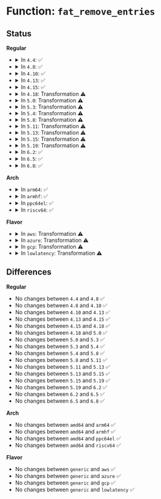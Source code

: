 # Function: <code>fat_remove_entries</code>

## Status
<b>Regular</b>
<ul>
<li>
<details>
<summary>In <code>4.4</code>: ✅</summary>

```c
int fat_remove_entries(struct inode *dir, struct fat_slot_info *sinfo);
```

**Collision:** Unique Global

**Inline:** No

**Transformation:** False

**Instances:**

```
In fs/fat/dir.c (ffffffff812f68e0)
Location: fs/fat/dir.c:1032
Inline: False
Direct callers:
  - fs/fat/namei_vfat.c:vfat_rmdir
  - fs/fat/namei_vfat.c:vfat_unlink
  - fs/fat/namei_vfat.c:vfat_rename
  - fs/fat/namei_vfat.c:vfat_rename
  - fs/fat/namei_vfat.c:vfat_rename
  - fs/fat/namei_vfat.c:vfat_rename
  - fs/fat/namei_vfat.c:vfat_rename
```
**Symbols:**

```
ffffffff812f68e0-ffffffff812f6a2f: fat_remove_entries (STB_GLOBAL)
```
</details>
</li>
<li>
<details>
<summary>In <code>4.8</code>: ✅</summary>

```c
int fat_remove_entries(struct inode *dir, struct fat_slot_info *sinfo);
```

**Collision:** Unique Global

**Inline:** No

**Transformation:** False

**Instances:**

```
In fs/fat/dir.c (ffffffff81329f30)
Location: fs/fat/dir.c:1032
Inline: False
Direct callers:
  - fs/fat/namei_vfat.c:vfat_rename
  - fs/fat/namei_vfat.c:vfat_rename
  - fs/fat/namei_vfat.c:vfat_rename
  - fs/fat/namei_vfat.c:vfat_rename
  - fs/fat/namei_vfat.c:vfat_rename
  - fs/fat/namei_vfat.c:vfat_unlink
  - fs/fat/namei_vfat.c:vfat_rmdir
```
**Symbols:**

```
ffffffff81329f30-ffffffff8132a07f: fat_remove_entries (STB_GLOBAL)
```
</details>
</li>
<li>
<details>
<summary>In <code>4.10</code>: ✅</summary>

```c
int fat_remove_entries(struct inode *dir, struct fat_slot_info *sinfo);
```

**Collision:** Unique Global

**Inline:** No

**Transformation:** False

**Instances:**

```
In fs/fat/dir.c (ffffffff8133fc70)
Location: fs/fat/dir.c:1032
Inline: False
Direct callers:
  - fs/fat/namei_vfat.c:vfat_rename
  - fs/fat/namei_vfat.c:vfat_rename
  - fs/fat/namei_vfat.c:vfat_rename
  - fs/fat/namei_vfat.c:vfat_rename
  - fs/fat/namei_vfat.c:vfat_rename
  - fs/fat/namei_vfat.c:vfat_unlink
  - fs/fat/namei_vfat.c:vfat_rmdir
```
**Symbols:**

```
ffffffff8133fc70-ffffffff8133fdb3: fat_remove_entries (STB_GLOBAL)
```
</details>
</li>
<li>
<details>
<summary>In <code>4.13</code>: ✅</summary>

```c
int fat_remove_entries(struct inode *dir, struct fat_slot_info *sinfo);
```

**Collision:** Unique Global

**Inline:** No

**Transformation:** False

**Instances:**

```
In fs/fat/dir.c (ffffffff81354890)
Location: fs/fat/dir.c:1032
Inline: False
Direct callers:
  - fs/fat/namei_vfat.c:vfat_rename
  - fs/fat/namei_vfat.c:vfat_rename
  - fs/fat/namei_vfat.c:vfat_rename
  - fs/fat/namei_vfat.c:vfat_rename
  - fs/fat/namei_vfat.c:vfat_rename
  - fs/fat/namei_vfat.c:vfat_unlink
  - fs/fat/namei_vfat.c:vfat_rmdir
```
**Symbols:**

```
ffffffff81354890-ffffffff813549c7: fat_remove_entries (STB_GLOBAL)
```
</details>
</li>
<li>
<details>
<summary>In <code>4.15</code>: ✅</summary>

```c
int fat_remove_entries(struct inode *dir, struct fat_slot_info *sinfo);
```

**Collision:** Unique Global

**Inline:** No

**Transformation:** False

**Instances:**

```
In fs/fat/dir.c (ffffffff813794b0)
Location: fs/fat/dir.c:1031
Inline: False
Direct callers:
  - fs/fat/namei_vfat.c:vfat_rename
  - fs/fat/namei_vfat.c:vfat_rename
  - fs/fat/namei_vfat.c:vfat_rename
  - fs/fat/namei_vfat.c:vfat_rename
  - fs/fat/namei_vfat.c:vfat_rename
  - fs/fat/namei_vfat.c:vfat_unlink
  - fs/fat/namei_vfat.c:vfat_rmdir
```
**Symbols:**

```
ffffffff813794b0-ffffffff813795e7: fat_remove_entries (STB_GLOBAL)
```
</details>
</li>
<li>
<details>
<summary>In <code>4.18</code>: Transformation ⚠️</summary>

```c
int fat_remove_entries(struct inode *dir, struct fat_slot_info *sinfo);
```

**Collision:** Unique Global

**Inline:** No

**Transformation:** True

**Instances:**

```
In fs/fat/dir.c (0)
Location: fs/fat/dir.c:1032
Inline: False
Direct callers:
  - fs/fat/namei_vfat.c:vfat_rename
  - fs/fat/namei_vfat.c:vfat_rename
  - fs/fat/namei_vfat.c:vfat_rename
  - fs/fat/namei_vfat.c:vfat_rename
  - fs/fat/namei_vfat.c:vfat_rename
  - fs/fat/namei_vfat.c:vfat_unlink
  - fs/fat/namei_vfat.c:vfat_rmdir
```
**Symbols:**

```
ffffffff813aa914-ffffffff813aa92f: fat_remove_entries.cold.30 (STB_LOCAL)
ffffffff813a7f10-ffffffff813a8075: fat_remove_entries (STB_GLOBAL)
```
</details>
</li>
<li>
<details>
<summary>In <code>5.0</code>: Transformation ⚠️</summary>

```c
int fat_remove_entries(struct inode *dir, struct fat_slot_info *sinfo);
```

**Collision:** Unique Global

**Inline:** No

**Transformation:** True

**Instances:**

```
In fs/fat/dir.c (0)
Location: fs/fat/dir.c:1034
Inline: False
Direct callers:
  - fs/fat/namei_vfat.c:vfat_rename
  - fs/fat/namei_vfat.c:vfat_rename
  - fs/fat/namei_vfat.c:vfat_rename
  - fs/fat/namei_vfat.c:vfat_rename
  - fs/fat/namei_vfat.c:vfat_rename
  - fs/fat/namei_vfat.c:vfat_unlink
  - fs/fat/namei_vfat.c:vfat_rmdir
```
**Symbols:**

```
ffffffff813c36f4-ffffffff813c370f: fat_remove_entries.cold.31 (STB_LOCAL)
ffffffff813c0d00-ffffffff813c0e5a: fat_remove_entries (STB_GLOBAL)
```
</details>
</li>
<li>
<details>
<summary>In <code>5.3</code>: Transformation ⚠️</summary>

```c
int fat_remove_entries(struct inode *dir, struct fat_slot_info *sinfo);
```

**Collision:** Unique Global

**Inline:** No

**Transformation:** True

**Instances:**

```
In fs/fat/dir.c (0)
Location: fs/fat/dir.c:1035
Inline: False
Direct callers:
  - fs/fat/namei_vfat.c:vfat_rename
  - fs/fat/namei_vfat.c:vfat_rename
  - fs/fat/namei_vfat.c:vfat_rename
  - fs/fat/namei_vfat.c:vfat_rename
  - fs/fat/namei_vfat.c:vfat_rename
  - fs/fat/namei_vfat.c:vfat_unlink
  - fs/fat/namei_vfat.c:vfat_rmdir
```
**Symbols:**

```
ffffffff813edf54-ffffffff813edf6f: fat_remove_entries.cold (STB_LOCAL)
ffffffff813eb550-ffffffff813eb6b4: fat_remove_entries (STB_GLOBAL)
```
</details>
</li>
<li>
<details>
<summary>In <code>5.4</code>: Transformation ⚠️</summary>

```c
int fat_remove_entries(struct inode *dir, struct fat_slot_info *sinfo);
```

**Collision:** Unique Global

**Inline:** No

**Transformation:** True

**Instances:**

```
In fs/fat/dir.c (0)
Location: fs/fat/dir.c:1033
Inline: False
Direct callers:
  - fs/fat/namei_vfat.c:vfat_rename
  - fs/fat/namei_vfat.c:vfat_rename
  - fs/fat/namei_vfat.c:vfat_rename
  - fs/fat/namei_vfat.c:vfat_rename
  - fs/fat/namei_vfat.c:vfat_rename
  - fs/fat/namei_vfat.c:vfat_unlink
  - fs/fat/namei_vfat.c:vfat_rmdir
```
**Symbols:**

```
ffffffff81408074-ffffffff8140808f: fat_remove_entries.cold (STB_LOCAL)
ffffffff81404f00-ffffffff81405064: fat_remove_entries (STB_GLOBAL)
```
</details>
</li>
<li>
<details>
<summary>In <code>5.8</code>: Transformation ⚠️</summary>

```c
int fat_remove_entries(struct inode *dir, struct fat_slot_info *sinfo);
```

**Collision:** Unique Global

**Inline:** No

**Transformation:** True

**Instances:**

```
In fs/fat/dir.c (0)
Location: fs/fat/dir.c:1029
Inline: False
Direct callers:
  - fs/fat/namei_vfat.c:vfat_rename
  - fs/fat/namei_vfat.c:vfat_rename
  - fs/fat/namei_vfat.c:vfat_rename
  - fs/fat/namei_vfat.c:vfat_rename
  - fs/fat/namei_vfat.c:vfat_rename
  - fs/fat/namei_vfat.c:vfat_unlink
  - fs/fat/namei_vfat.c:vfat_rmdir
```
**Symbols:**

```
ffffffff81455b34-ffffffff81455b4f: fat_remove_entries.cold (STB_LOCAL)
ffffffff81452ec0-ffffffff8145301a: fat_remove_entries (STB_GLOBAL)
```
</details>
</li>
<li>
<details>
<summary>In <code>5.11</code>: Transformation ⚠️</summary>

```c
int fat_remove_entries(struct inode *dir, struct fat_slot_info *sinfo);
```

**Collision:** Unique Global

**Inline:** No

**Transformation:** True

**Instances:**

```
In fs/fat/dir.c (0)
Location: fs/fat/dir.c:1029
Inline: False
Direct callers:
  - fs/fat/namei_vfat.c:vfat_rename
  - fs/fat/namei_vfat.c:vfat_rename
  - fs/fat/namei_vfat.c:vfat_rename
  - fs/fat/namei_vfat.c:vfat_rename
  - fs/fat/namei_vfat.c:vfat_rename
  - fs/fat/namei_vfat.c:vfat_unlink
  - fs/fat/namei_vfat.c:vfat_rmdir
```
**Symbols:**

```
ffffffff81bed7a7-ffffffff81bed7c2: fat_remove_entries.cold (STB_LOCAL)
ffffffff8146f370-ffffffff8146f4ca: fat_remove_entries (STB_GLOBAL)
```
</details>
</li>
<li>
<details>
<summary>In <code>5.13</code>: Transformation ⚠️</summary>

```c
int fat_remove_entries(struct inode *dir, struct fat_slot_info *sinfo);
```

**Collision:** Unique Global

**Inline:** No

**Transformation:** True

**Instances:**

```
In fs/fat/dir.c (0)
Location: fs/fat/dir.c:1029
Inline: False
Direct callers:
  - fs/fat/namei_vfat.c:vfat_rename
  - fs/fat/namei_vfat.c:vfat_rename
  - fs/fat/namei_vfat.c:vfat_rename
  - fs/fat/namei_vfat.c:vfat_rename
  - fs/fat/namei_vfat.c:vfat_rename
  - fs/fat/namei_vfat.c:vfat_unlink
  - fs/fat/namei_vfat.c:vfat_rmdir
```
**Symbols:**

```
ffffffff81bdf8aa-ffffffff81bdf8c5: fat_remove_entries.cold (STB_LOCAL)
ffffffff81474840-ffffffff8147499a: fat_remove_entries (STB_GLOBAL)
```
</details>
</li>
<li>
<details>
<summary>In <code>5.15</code>: Transformation ⚠️</summary>

```c
int fat_remove_entries(struct inode *dir, struct fat_slot_info *sinfo);
```

**Collision:** Unique Global

**Inline:** No

**Transformation:** True

**Instances:**

```
In fs/fat/dir.c (0)
Location: fs/fat/dir.c:1029
Inline: False
Direct callers:
  - fs/fat/namei_vfat.c:vfat_rename
  - fs/fat/namei_vfat.c:vfat_rename
  - fs/fat/namei_vfat.c:vfat_rename
  - fs/fat/namei_vfat.c:vfat_rename
  - fs/fat/namei_vfat.c:vfat_rename
  - fs/fat/namei_vfat.c:vfat_unlink
  - fs/fat/namei_vfat.c:vfat_rmdir
```
**Symbols:**

```
ffffffff81ccf96e-ffffffff81ccf989: fat_remove_entries.cold (STB_LOCAL)
ffffffff814cb580-ffffffff814cb6da: fat_remove_entries (STB_GLOBAL)
```
</details>
</li>
<li>
<details>
<summary>In <code>5.19</code>: Transformation ⚠️</summary>

```c
int fat_remove_entries(struct inode *dir, struct fat_slot_info *sinfo);
```

**Collision:** Unique Global

**Inline:** No

**Transformation:** True

**Instances:**

```
In fs/fat/dir.c (0)
Location: fs/fat/dir.c:1029
Inline: False
Direct callers:
  - fs/fat/namei_vfat.c:vfat_rename
  - fs/fat/namei_vfat.c:vfat_rename
  - fs/fat/namei_vfat.c:vfat_rename
  - fs/fat/namei_vfat.c:vfat_rename
  - fs/fat/namei_vfat.c:vfat_unlink
  - fs/fat/namei_vfat.c:vfat_rmdir
```
**Symbols:**

```
ffffffff81e82b4b-ffffffff81e82b66: fat_remove_entries.cold (STB_LOCAL)
ffffffff81557b10-ffffffff81557c70: fat_remove_entries (STB_GLOBAL)
```
</details>
</li>
<li>
<details>
<summary>In <code>6.2</code>: ✅</summary>

```c
int fat_remove_entries(struct inode *dir, struct fat_slot_info *sinfo);
```

**Collision:** Unique Global

**Inline:** No

**Transformation:** False

**Instances:**

```
In fs/fat/dir.c (ffffffff815f9730)
Location: fs/fat/dir.c:1029
Inline: False
Direct callers:
  - fs/fat/namei_vfat.c:vfat_rename
  - fs/fat/namei_vfat.c:vfat_rename
  - fs/fat/namei_vfat.c:vfat_rename
  - fs/fat/namei_vfat.c:vfat_rename
  - fs/fat/namei_vfat.c:vfat_rename
  - fs/fat/namei_vfat.c:vfat_rename
  - fs/fat/namei_vfat.c:vfat_unlink
  - fs/fat/namei_vfat.c:vfat_rmdir
```
**Symbols:**

```
ffffffff815f9730-ffffffff815f9878: fat_remove_entries (STB_GLOBAL)
```
</details>
</li>
<li>
<details>
<summary>In <code>6.5</code>: ✅</summary>

```c
int fat_remove_entries(struct inode *dir, struct fat_slot_info *sinfo);
```

**Collision:** Unique Global

**Inline:** No

**Transformation:** False

**Instances:**

```
In fs/fat/dir.c (ffffffff81631690)
Location: fs/fat/dir.c:1029
Inline: False
Direct callers:
  - fs/fat/namei_vfat.c:vfat_rename
  - fs/fat/namei_vfat.c:vfat_rename
  - fs/fat/namei_vfat.c:vfat_rename
  - fs/fat/namei_vfat.c:vfat_rename
  - fs/fat/namei_vfat.c:vfat_rename
  - fs/fat/namei_vfat.c:vfat_unlink
  - fs/fat/namei_vfat.c:vfat_rmdir
```
**Symbols:**

```
ffffffff81631690-ffffffff816317d8: fat_remove_entries (STB_GLOBAL)
```
</details>
</li>
<li>
<details>
<summary>In <code>6.8</code>: ✅</summary>

```c
int fat_remove_entries(struct inode *dir, struct fat_slot_info *sinfo);
```

**Collision:** Unique Global

**Inline:** No

**Transformation:** False

**Instances:**

```
In fs/fat/dir.c (ffffffff8166ab40)
Location: fs/fat/dir.c:1029
Inline: False
Direct callers:
  - fs/fat/namei_vfat.c:vfat_rename
  - fs/fat/namei_vfat.c:vfat_rename
  - fs/fat/namei_vfat.c:vfat_rename
  - fs/fat/namei_vfat.c:vfat_rename
  - fs/fat/namei_vfat.c:vfat_rename
  - fs/fat/namei_vfat.c:vfat_unlink
  - fs/fat/namei_vfat.c:vfat_rmdir
```
**Symbols:**

```
ffffffff8166ab40-ffffffff8166ac88: fat_remove_entries (STB_GLOBAL)
```
</details>
</li>
</ul>
<b>Arch</b>
<ul>
<li>
<details>
<summary>In <code>arm64</code>: ✅</summary>

```c
int fat_remove_entries(struct inode *dir, struct fat_slot_info *sinfo);
```

**Collision:** Unique Global

**Inline:** No

**Transformation:** False

**Instances:**

```
In fs/fat/dir.c (ffff8000104e5c20)
Location: fs/fat/dir.c:1033
Inline: False
Direct callers:
  - fs/fat/namei_vfat.c:vfat_rename
  - fs/fat/namei_vfat.c:vfat_rename
  - fs/fat/namei_vfat.c:vfat_rename
  - fs/fat/namei_vfat.c:vfat_rename
  - fs/fat/namei_vfat.c:vfat_rename
  - fs/fat/namei_vfat.c:vfat_unlink
  - fs/fat/namei_vfat.c:vfat_rmdir
```
**Symbols:**

```
ffff8000104e5c20-ffff8000104e5de8: fat_remove_entries (STB_GLOBAL)
```
</details>
</li>
<li>
<details>
<summary>In <code>armhf</code>: ✅</summary>

```c
int fat_remove_entries(struct inode *dir, struct fat_slot_info *sinfo);
```

**Collision:** Unique Global

**Inline:** No

**Transformation:** False

**Instances:**

```
In fs/fat/dir.c (c06a2ea4)
Location: fs/fat/dir.c:1033
Inline: False
Direct callers:
  - fs/fat/namei_vfat.c:vfat_rename
  - fs/fat/namei_vfat.c:vfat_rename
  - fs/fat/namei_vfat.c:vfat_rename
  - fs/fat/namei_vfat.c:vfat_rename
  - fs/fat/namei_vfat.c:vfat_rename
  - fs/fat/namei_vfat.c:vfat_unlink
  - fs/fat/namei_vfat.c:vfat_rmdir
```
**Symbols:**

```
c06a2ea4-c06a3074: fat_remove_entries (STB_GLOBAL)
```
</details>
</li>
<li>
<details>
<summary>In <code>ppc64el</code>: ✅</summary>

```c
int fat_remove_entries(struct inode *dir, struct fat_slot_info *sinfo);
```

**Collision:** Unique Global

**Inline:** No

**Transformation:** False

**Instances:**

```
In fs/fat/dir.c (c000000000620fe0)
Location: fs/fat/dir.c:1033
Inline: False
Direct callers:
  - fs/fat/namei_vfat.c:vfat_rename
  - fs/fat/namei_vfat.c:vfat_rename
  - fs/fat/namei_vfat.c:vfat_rename
  - fs/fat/namei_vfat.c:vfat_rename
  - fs/fat/namei_vfat.c:vfat_rename
  - fs/fat/namei_vfat.c:vfat_unlink
  - fs/fat/namei_vfat.c:vfat_rmdir
```
**Symbols:**

```
c000000000620fe0-c000000000621264: fat_remove_entries (STB_GLOBAL)
```
</details>
</li>
<li>
<details>
<summary>In <code>riscv64</code>: ✅</summary>

```c
int fat_remove_entries(struct inode *dir, struct fat_slot_info *sinfo);
```

**Collision:** Unique Global

**Inline:** No

**Transformation:** False

**Instances:**

```
In fs/fat/dir.c (ffffffe0003571d0)
Location: fs/fat/dir.c:1033
Inline: False
Direct callers:
  - fs/fat/namei_vfat.c:vfat_rename
  - fs/fat/namei_vfat.c:vfat_rename
  - fs/fat/namei_vfat.c:vfat_rename
  - fs/fat/namei_vfat.c:vfat_rename
  - fs/fat/namei_vfat.c:vfat_rename
  - fs/fat/namei_vfat.c:vfat_unlink
  - fs/fat/namei_vfat.c:vfat_rmdir
```
**Symbols:**

```
ffffffe0003571d0-ffffffe000357328: fat_remove_entries (STB_GLOBAL)
```
</details>
</li>
</ul>
<b>Flavor</b>
<ul>
<li>
<details>
<summary>In <code>aws</code>: Transformation ⚠️</summary>

```c
int fat_remove_entries(struct inode *dir, struct fat_slot_info *sinfo);
```

**Collision:** Unique Global

**Inline:** No

**Transformation:** True

**Instances:**

```
In fs/fat/dir.c (0)
Location: fs/fat/dir.c:1033
Inline: False
Direct callers:
  - fs/fat/namei_vfat.c:vfat_rename
  - fs/fat/namei_vfat.c:vfat_rename
  - fs/fat/namei_vfat.c:vfat_rename
  - fs/fat/namei_vfat.c:vfat_rename
  - fs/fat/namei_vfat.c:vfat_rename
  - fs/fat/namei_vfat.c:vfat_unlink
  - fs/fat/namei_vfat.c:vfat_rmdir
```
**Symbols:**

```
ffffffff81400654-ffffffff8140066f: fat_remove_entries.cold (STB_LOCAL)
ffffffff813fd4e0-ffffffff813fd644: fat_remove_entries (STB_GLOBAL)
```
</details>
</li>
<li>
<details>
<summary>In <code>azure</code>: Transformation ⚠️</summary>

```c
int fat_remove_entries(struct inode *dir, struct fat_slot_info *sinfo);
```

**Collision:** Unique Global

**Inline:** No

**Transformation:** True

**Instances:**

```
In fs/fat/dir.c (0)
Location: fs/fat/dir.c:1033
Inline: False
Direct callers:
  - fs/fat/namei_vfat.c:vfat_rename
  - fs/fat/namei_vfat.c:vfat_rename
  - fs/fat/namei_vfat.c:vfat_rename
  - fs/fat/namei_vfat.c:vfat_rename
  - fs/fat/namei_vfat.c:vfat_rename
  - fs/fat/namei_vfat.c:vfat_unlink
  - fs/fat/namei_vfat.c:vfat_rmdir
```
**Symbols:**

```
ffffffff813f10d4-ffffffff813f10ef: fat_remove_entries.cold (STB_LOCAL)
ffffffff813edf60-ffffffff813ee0c4: fat_remove_entries (STB_GLOBAL)
```
</details>
</li>
<li>
<details>
<summary>In <code>gcp</code>: Transformation ⚠️</summary>

```c
int fat_remove_entries(struct inode *dir, struct fat_slot_info *sinfo);
```

**Collision:** Unique Global

**Inline:** No

**Transformation:** True

**Instances:**

```
In fs/fat/dir.c (0)
Location: fs/fat/dir.c:1033
Inline: False
Direct callers:
  - fs/fat/namei_vfat.c:vfat_rename
  - fs/fat/namei_vfat.c:vfat_rename
  - fs/fat/namei_vfat.c:vfat_rename
  - fs/fat/namei_vfat.c:vfat_rename
  - fs/fat/namei_vfat.c:vfat_rename
  - fs/fat/namei_vfat.c:vfat_unlink
  - fs/fat/namei_vfat.c:vfat_rmdir
```
**Symbols:**

```
ffffffff813fd9d4-ffffffff813fd9ef: fat_remove_entries.cold (STB_LOCAL)
ffffffff813fa860-ffffffff813fa9c4: fat_remove_entries (STB_GLOBAL)
```
</details>
</li>
<li>
<details>
<summary>In <code>lowlatency</code>: Transformation ⚠️</summary>

```c
int fat_remove_entries(struct inode *dir, struct fat_slot_info *sinfo);
```

**Collision:** Unique Global

**Inline:** No

**Transformation:** True

**Instances:**

```
In fs/fat/dir.c (0)
Location: fs/fat/dir.c:1033
Inline: False
Direct callers:
  - fs/fat/namei_vfat.c:vfat_rename
  - fs/fat/namei_vfat.c:vfat_rename
  - fs/fat/namei_vfat.c:vfat_rename
  - fs/fat/namei_vfat.c:vfat_rename
  - fs/fat/namei_vfat.c:vfat_rename
  - fs/fat/namei_vfat.c:vfat_unlink
  - fs/fat/namei_vfat.c:vfat_rmdir
```
**Symbols:**

```
ffffffff81413604-ffffffff8141361f: fat_remove_entries.cold (STB_LOCAL)
ffffffff814104c0-ffffffff81410624: fat_remove_entries (STB_GLOBAL)
```
</details>
</li>
</ul>

## Differences
<b>Regular</b>
<ul>
<li>
No changes between <code>4.4</code> and <code>4.8</code> ✅
</li>
<li>
No changes between <code>4.8</code> and <code>4.10</code> ✅
</li>
<li>
No changes between <code>4.10</code> and <code>4.13</code> ✅
</li>
<li>
No changes between <code>4.13</code> and <code>4.15</code> ✅
</li>
<li>
No changes between <code>4.15</code> and <code>4.18</code> ✅
</li>
<li>
No changes between <code>4.18</code> and <code>5.0</code> ✅
</li>
<li>
No changes between <code>5.0</code> and <code>5.3</code> ✅
</li>
<li>
No changes between <code>5.3</code> and <code>5.4</code> ✅
</li>
<li>
No changes between <code>5.4</code> and <code>5.8</code> ✅
</li>
<li>
No changes between <code>5.8</code> and <code>5.11</code> ✅
</li>
<li>
No changes between <code>5.11</code> and <code>5.13</code> ✅
</li>
<li>
No changes between <code>5.13</code> and <code>5.15</code> ✅
</li>
<li>
No changes between <code>5.15</code> and <code>5.19</code> ✅
</li>
<li>
No changes between <code>5.19</code> and <code>6.2</code> ✅
</li>
<li>
No changes between <code>6.2</code> and <code>6.5</code> ✅
</li>
<li>
No changes between <code>6.5</code> and <code>6.8</code> ✅
</li>
</ul>
<b>Arch</b>
<ul>
<li>
No changes between <code>amd64</code> and <code>arm64</code> ✅
</li>
<li>
No changes between <code>amd64</code> and <code>armhf</code> ✅
</li>
<li>
No changes between <code>amd64</code> and <code>ppc64el</code> ✅
</li>
<li>
No changes between <code>amd64</code> and <code>riscv64</code> ✅
</li>
</ul>
<b>Flavor</b>
<ul>
<li>
No changes between <code>generic</code> and <code>aws</code> ✅
</li>
<li>
No changes between <code>generic</code> and <code>azure</code> ✅
</li>
<li>
No changes between <code>generic</code> and <code>gcp</code> ✅
</li>
<li>
No changes between <code>generic</code> and <code>lowlatency</code> ✅
</li>
</ul>
